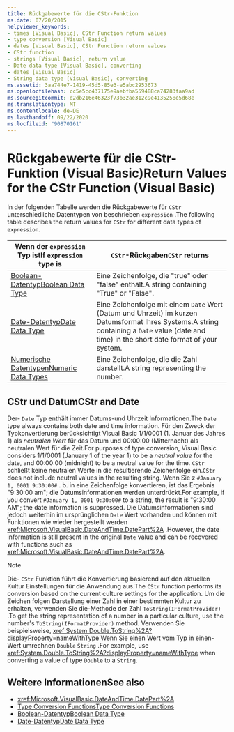 ```yaml
---
title: Rückgabewerte für die CStr-Funktion
ms.date: 07/20/2015
helpviewer_keywords:
- times [Visual Basic], CStr Function return values
- type conversion [Visual Basic]
- dates [Visual Basic], CStr Function return values
- CStr function
- strings [Visual Basic], return value
- Date data type [Visual Basic], converting
- dates [Visual Basic]
- String data type [Visual Basic], converting
ms.assetid: 3aa744e7-1419-45d5-85e3-e5abc2953673
ms.openlocfilehash: cc5e5cc437175e9aebfba559488ca74283faa9ad
ms.sourcegitcommit: d2db216e46323f73b32ae312c9e4135258e5d68e
ms.translationtype: MT
ms.contentlocale: de-DE
ms.lasthandoff: 09/22/2020
ms.locfileid: "90870161"
---
```

# <a name="return-values-for-the-cstr-function-visual-basic"></a><span data-ttu-id="5f1d3-102">Rückgabewerte für die CStr-Funktion (Visual Basic)</span><span class="sxs-lookup"><span data-stu-id="5f1d3-102">Return Values for the CStr Function (Visual Basic)</span></span>

<span data-ttu-id="5f1d3-103">In der folgenden Tabelle werden die Rückgabewerte für `CStr` unterschiedliche Datentypen von beschrieben `expression` .</span><span class="sxs-lookup"><span data-stu-id="5f1d3-103">The following table describes the return values for `CStr` for different data types of `expression`.</span></span>  
  
|<span data-ttu-id="5f1d3-104">Wenn der `expression` Typ ist</span><span class="sxs-lookup"><span data-stu-id="5f1d3-104">If `expression` type is</span></span>|<span data-ttu-id="5f1d3-105">`CStr`-Rückgaben</span><span class="sxs-lookup"><span data-stu-id="5f1d3-105">`CStr` returns</span></span>|  
|-----------------------------|--------------------|  
|[<span data-ttu-id="5f1d3-106">Boolean-Datentyp</span><span class="sxs-lookup"><span data-stu-id="5f1d3-106">Boolean Data Type</span></span>](../data-types/boolean-data-type.md)|<span data-ttu-id="5f1d3-107">Eine Zeichenfolge, die "true" oder "false" enthält.</span><span class="sxs-lookup"><span data-stu-id="5f1d3-107">A string containing "True" or "False".</span></span>|  
|[<span data-ttu-id="5f1d3-108">Date-Datentyp</span><span class="sxs-lookup"><span data-stu-id="5f1d3-108">Date Data Type</span></span>](../data-types/date-data-type.md)|<span data-ttu-id="5f1d3-109">Eine Zeichenfolge mit einem `Date` Wert (Datum und Uhrzeit) im kurzen Datumsformat Ihres Systems.</span><span class="sxs-lookup"><span data-stu-id="5f1d3-109">A string containing a `Date` value (date and time) in the short date format of your system.</span></span>|  
|[<span data-ttu-id="5f1d3-110">Numerische Datentypen</span><span class="sxs-lookup"><span data-stu-id="5f1d3-110">Numeric Data Types</span></span>](../../programming-guide/language-features/data-types/numeric-data-types.md)|<span data-ttu-id="5f1d3-111">Eine Zeichenfolge, die die Zahl darstellt.</span><span class="sxs-lookup"><span data-stu-id="5f1d3-111">A string representing the number.</span></span>|  
  
## <a name="cstr-and-date"></a><span data-ttu-id="5f1d3-112">CStr und Datum</span><span class="sxs-lookup"><span data-stu-id="5f1d3-112">CStr and Date</span></span>  

 <span data-ttu-id="5f1d3-113">Der- `Date` Typ enthält immer Datums-und Uhrzeit Informationen.</span><span class="sxs-lookup"><span data-stu-id="5f1d3-113">The `Date` type always contains both date and time information.</span></span> <span data-ttu-id="5f1d3-114">Für den Zweck der Typkonvertierung berücksichtigt Visual Basic 1/1/0001 (1. Januar des Jahres 1) als *neutralen Wert* für das Datum und 00:00:00 (Mitternacht) als neutralen Wert für die Zeit.</span><span class="sxs-lookup"><span data-stu-id="5f1d3-114">For purposes of type conversion, Visual Basic considers 1/1/0001 (January 1 of the year 1) to be a *neutral value* for the date, and 00:00:00 (midnight) to be a neutral value for the time.</span></span> <span data-ttu-id="5f1d3-115">`CStr` schließt keine neutralen Werte in die resultierende Zeichenfolge ein.</span><span class="sxs-lookup"><span data-stu-id="5f1d3-115">`CStr` does not include neutral values in the resulting string.</span></span> <span data-ttu-id="5f1d3-116">Wenn Sie z `#January 1, 0001 9:30:00#` . b. in eine Zeichenfolge konvertieren, ist das Ergebnis "9:30:00 am"; die Datumsinformationen werden unterdrückt.</span><span class="sxs-lookup"><span data-stu-id="5f1d3-116">For example, if you convert `#January 1, 0001 9:30:00#` to a string, the result is "9:30:00 AM"; the date information is suppressed.</span></span> <span data-ttu-id="5f1d3-117">Die Datumsinformationen sind jedoch weiterhin im ursprünglichen `Date` Wert vorhanden und können mit Funktionen wie wieder hergestellt werden <xref:Microsoft.VisualBasic.DateAndTime.DatePart%2A> .</span><span class="sxs-lookup"><span data-stu-id="5f1d3-117">However, the date information is still present in the original `Date` value and can be recovered with functions such as <xref:Microsoft.VisualBasic.DateAndTime.DatePart%2A>.</span></span>  
  
> [!NOTE]
> <span data-ttu-id="5f1d3-118">Die- `CStr` Funktion führt die Konvertierung basierend auf den aktuellen Kultur Einstellungen für die Anwendung aus.</span><span class="sxs-lookup"><span data-stu-id="5f1d3-118">The `CStr` function performs its conversion based on the current culture settings for the application.</span></span> <span data-ttu-id="5f1d3-119">Um die Zeichen folgen Darstellung einer Zahl in einer bestimmten Kultur zu erhalten, verwenden Sie die-Methode der Zahl `ToString(IFormatProvider)` .</span><span class="sxs-lookup"><span data-stu-id="5f1d3-119">To get the string representation of a number in a particular culture, use the number's `ToString(IFormatProvider)` method.</span></span> <span data-ttu-id="5f1d3-120">Verwenden Sie beispielsweise, <xref:System.Double.ToString%2A?displayProperty=nameWithType> Wenn Sie einen Wert vom Typ in einen-Wert umrechnen `Double` `String` .</span><span class="sxs-lookup"><span data-stu-id="5f1d3-120">For example, use <xref:System.Double.ToString%2A?displayProperty=nameWithType> when converting a value of type `Double` to a `String`.</span></span>  
  
## <a name="see-also"></a><span data-ttu-id="5f1d3-121">Weitere Informationen</span><span class="sxs-lookup"><span data-stu-id="5f1d3-121">See also</span></span>

- <xref:Microsoft.VisualBasic.DateAndTime.DatePart%2A>
- [<span data-ttu-id="5f1d3-122">Type Conversion Functions</span><span class="sxs-lookup"><span data-stu-id="5f1d3-122">Type Conversion Functions</span></span>](type-conversion-functions.md)
- [<span data-ttu-id="5f1d3-123">Boolean-Datentyp</span><span class="sxs-lookup"><span data-stu-id="5f1d3-123">Boolean Data Type</span></span>](../data-types/boolean-data-type.md)
- [<span data-ttu-id="5f1d3-124">Date-Datentyp</span><span class="sxs-lookup"><span data-stu-id="5f1d3-124">Date Data Type</span></span>](../data-types/date-data-type.md)

